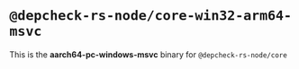 # `@depcheck-rs-node/core-win32-arm64-msvc`

This is the **aarch64-pc-windows-msvc** binary for `@depcheck-rs-node/core`
